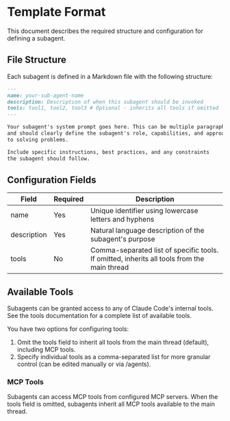 
# Template Format

This document describes the required structure and configuration for defining a subagent.

## File Structure

Each subagent is defined in a Markdown file with the following structure:

```md
---
name: your-sub-agent-name
description: Description of when this subagent should be invoked
tools: tool1, tool2, tool3 # Optional - inherits all tools if omitted
---

Your subagent's system prompt goes here. This can be multiple paragraphs
and should clearly define the subagent's role, capabilities, and approach
to solving problems.

Include specific instructions, best practices, and any constraints
the subagent should follow.
```

## Configuration Fields

| Field       | Required | Description                                                                                 |
|-------------|----------|---------------------------------------------------------------------------------------------|
| name        | Yes      | Unique identifier using lowercase letters and hyphens                                       |
| description | Yes      | Natural language description of the subagent's purpose                                      |
| tools       | No       | Comma-separated list of specific tools. If omitted, inherits all tools from the main thread |

## Available Tools

Subagents can be granted access to any of Claude Code's internal tools. See the tools documentation for a complete list of available tools.

You have two options for configuring tools:
1. Omit the tools field to inherit all tools from the main thread (default), including MCP tools.
2. Specify individual tools as a comma-separated list for more granular control (can be edited manually or via /agents).

### MCP Tools

Subagents can access MCP tools from configured MCP servers. When the tools field is omitted, subagents inherit all MCP tools available to the main thread.
